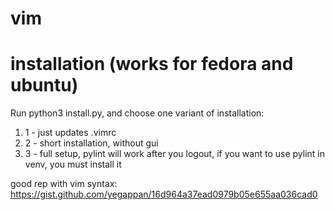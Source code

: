 # vim

# installation (works for fedora and ubuntu)
Run python3 install.py, and choose one variant of installation:
   1) 1 - just updates .vimrc
   2) 2 - short installation, without gui
   3) 3 - full setup, pylint will work after you logout, if you want to use pylint in venv, you must install it


good rep with vim syntax: https://gist.github.com/yegappan/16d964a37ead0979b05e655aa036cad0
